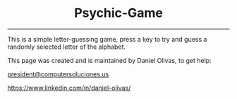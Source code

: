 <h1 align="center">
Psychic-Game
</h1>

***

This is a simple letter-guessing game, press a key to try and guess a randomly selected letter of the alphabet.  

This page was created and is maintained by Daniel Olivas, to get help:

president@computersoluciones.us

https://www.linkedin.com/in/daniel-olivas/
